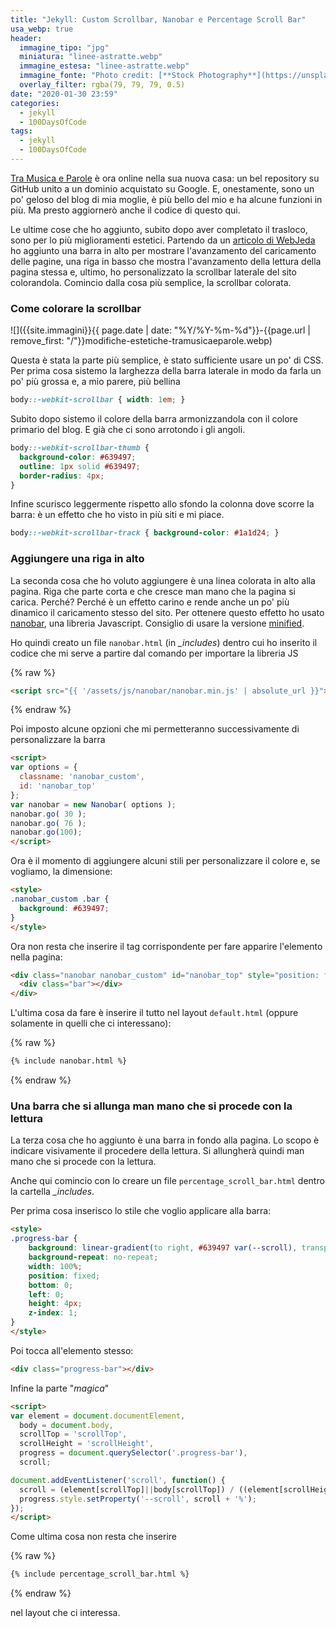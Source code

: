 ```yaml
---
title: "Jekyll: Custom Scrollbar, Nanobar e Percentage Scroll Bar"
usa_webp: true
header:
  immagine_tipo: "jpg"
  miniatura: "linee-astratte.webp"
  immagine_estesa: "linee-astratte.webp"
  immagine_fonte: "Photo credit: [**Stock Photography**](https://unsplash.com/@aplaceforcreation)"
  overlay_filter: rgba(79, 79, 79, 0.5)
date: "2020-01-30 23:59"
categories:
  - jekyll
  - 100DaysOfCode
tags:
  - jekyll
  - 100DaysOfCode
---
```


[Tra Musica e Parole](https://www.tramusicaeparole.com/) è ora online nella sua nuova casa: un bel repository su GitHub unito a un dominio acquistato su Google. E, onestamente, sono un po' geloso del blog di mia moglie, è più bello del mio e ha alcune funzioni in più. Ma presto aggiornerò anche il codice di questo qui.

Le ultime cose che ho aggiunto, subito dopo aver completato il trasloco, sono per lo più miglioramenti estetici. Partendo da un [articolo di WebJeda](https://blog.webjeda.com/top-bar-website/) ho aggiunto una barra in alto per mostrare l'avanzamento del caricamento delle pagine, una riga in basso che mostra l'avanzamento della lettura della pagina stessa e, ultimo, ho personalizzato la scrollbar laterale del sito colorandola. Comincio dalla cosa più semplice, la scrollbar colorata.

### Come colorare la scrollbar

![]({{site.immagini}}{{ page.date | date: "%Y/%Y-%m-%d"}}-{{page.url | remove_first: "/"}}modifiche-estetiche-tramusicaeparole.webp)

Questa è stata la parte più semplice, è stato sufficiente usare un po' di CSS. Per prima cosa sistemo la larghezza della barra laterale in modo da farla un po' più grossa e, a mio parere, più bellina

~~~css
body::-webkit-scrollbar { width: 1em; }
~~~

Subito dopo sistemo il colore della barra armonizzandola con il colore primario del blog. E già che ci sono arrotondo i gli angoli.

~~~css
body::-webkit-scrollbar-thumb {
  background-color: #639497;
  outline: 1px solid #639497;
  border-radius: 4px;
}
~~~

Infine scurisco leggermente rispetto allo sfondo la colonna dove scorre la barra: è un effetto che ho visto in più siti e mi piace.

~~~css
body::-webkit-scrollbar-track { background-color: #1a1d24; }
~~~

### Aggiungere una riga in alto

La seconda cosa che ho voluto aggiungere è una linea colorata in alto alla pagina. Riga che parte corta e che cresce man mano che la pagina si carica. Perché? Perché è un effetto carino e rende anche un po' più dinamico il caricamento stesso del sito. Per ottenere questo effetto ho usato [nanobar](http://nanobar.jacoborus.codes/), una libreria Javascript. Consiglio di usare la versione [minified](https://github.com/jacoborus/nanobar/archive/master.zip).

Ho quindi creato un file `nanobar.html` (in _\_includes_) dentro cui ho inserito il codice che mi serve a partire dal comando per importare la libreria JS

{% raw %}
~~~html
<script src="{{ '/assets/js/nanobar/nanobar.min.js' | absolute_url }}"></script>
~~~
{% endraw %}

Poi imposto alcune opzioni che mi permetteranno successivamente di personalizzare la barra

~~~html
<script>
var options = {
  classname: 'nanobar_custom',
  id: 'nanobar_top'
};
var nanobar = new Nanobar( options );
nanobar.go( 30 );
nanobar.go( 76 );
nanobar.go(100);
</script>
~~~

Ora è il momento di aggiungere alcuni stili per personalizzare il colore e, se vogliamo, la dimensione:

~~~html
<style>
.nanobar_custom .bar {
  background: #639497;
}
</style>
~~~

Ora non resta che inserire il tag corrispondente per fare apparire l'elemento nella pagina:

~~~html
<div class="nanobar nanobar_custom" id="nanobar_top" style="position: fixed;">
  <div class="bar"></div>
</div>
~~~

L'ultima cosa da fare è inserire il tutto nel layout `default.html` (oppure solamente in quelli che ci interessano):

{% raw %}
~~~html
{% include nanobar.html %}
~~~
{% endraw %}

### Una barra che si allunga man mano che si procede con la lettura

La terza cosa che ho aggiunto è una barra in fondo alla pagina. Lo scopo è indicare visivamente il procedere della lettura. Si allungherà quindi man mano che si procede con la lettura.

Anche qui comincio con lo creare un file `percentage_scroll_bar.html` dentro la cartella _\_includes_.

Per prima cosa inserisco lo stile che voglio applicare alla barra:

~~~html
<style>
.progress-bar {
    background: linear-gradient(to right, #639497 var(--scroll), transparent 0);
    background-repeat: no-repeat;
    width: 100%;
    position: fixed;
    bottom: 0;
    left: 0;
    height: 4px;
    z-index: 1;
}
</style>
~~~

Poi tocca all'elemento stesso:

~~~html
<div class="progress-bar"></div>
~~~

Infine la parte "_magica_"

~~~html
<script>
var element = document.documentElement,
  body = document.body,
  scrollTop = 'scrollTop',
  scrollHeight = 'scrollHeight',
  progress = document.querySelector('.progress-bar'),
  scroll;

document.addEventListener('scroll', function() {
  scroll = (element[scrollTop]||body[scrollTop]) / ((element[scrollHeight]||body[scrollHeight]) - element.clientHeight) * 100;
  progress.style.setProperty('--scroll', scroll + '%');
});
</script>
~~~

Come ultima cosa non resta che inserire

{% raw %}
~~~html
{% include percentage_scroll_bar.html %}
~~~
{% endraw %}

nel layout che ci interessa.
